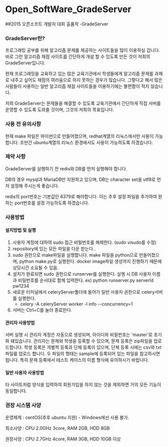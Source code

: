 # Open_SoftWare_GradeServer
##2015 오픈소프트 개발자 대회 출품작 -GradeServer

### GradeServer란?
프로그래밍 공부를 위해 알고리즘 문제를 제공하는 사이트들을 많이 이용하실 겁니다. 바로 그런 알고리즘 채점 사이트를 간단하게 개설 할 수 있도록 만든 것이 저희의 GradeServer입니다.

현재 프로그래밍을 교육하고 있는 많은 교육기관에서 학생들에게 알고리즘 문제를 과제로 내주고 싶어도 채점의 여러움으로 하지 못하는 경우가 많습니다. 그렇다고 해서 많은 사람들이 사용하는 일반 알고리즘 채점 사이트들을 이용하기에는 불편함이 적지 않습니다.

저희 GradeServer는 문제들을 해결할 수 있도록 교육기관에서 간단하게 직접 서버를 운영할 수 있도록 도와줄 것이며, 그것의 저희의 목표입니다.


### 사용 전 유의사항
현재 make 파일은 파이썬으로 만들어졌으며, redhat계열의 리눅스에서만 사용이 가능합니다. 조만간 ubuntu계열의 리눅스 환경에서도 사용이 가능하도록 하겠습니다.


### 제약 사항
GradeServer를 실행하기 전 redis와 DB를 먼저 실행해야 합니다.

DB의 경우 mysql과 MariaDB만 지원하고 있으며, DB는 character set을 utf8로 먼저 설정해 주시는게 좋습니다.

redis의 port번호는 기본값인 6379로 해야합니다. 이는 추후 설정 파일을 추가하여 원하는 port번호를 설정 가능하도록 하겠습니다.


### 사용방법
#### 설치방법 및 실행
1. 사용자 계정에 대하여 sudo 접근 비밀번호를 해제한다.
   (sudo visudo를 수정)
2. repository에 있는 모든 파일을 다운 받는다..
3. sudo 권한으로 make파일을 실행합니다. make 파일을 python으로 만들어졌으며, python make.py로 실행한다.
   docker image파일 생성까지 진행하기 때문에 상당시간 소요될 수 있음.
4. 설치가 완료되면 sudo 권한으로 runserver를 실행한다. 실행 시 DB 사용자 이름과 비밀번호를 순서대로 함께 입력한다.
   ex) python runserver.py serverId pw1234
5. 새로운 터미널에서 celeryServer폴더에 들어가 일반 사용자 권한으로 celery서버를 실행한다.
   * celery -A celeryServer worker -l info --concurrency=1
6. 서버는 Ctrl+C를 눌러 종료한다.

#### 관리자 사용방법
서버 실행 시 관리자 계정은 자동으로 생성되며, 아이디와 비밀번호는 'master'로 초기화 돼있습니다.
관리자는 문제와 학생을 등록할 수 있으며, 문제 등록은 zip파일을 업로드합니다.
학생 등록은 개별젹 등록과 단체 등록이 있으며, 단체 등록 시에는 csv와 txt파일를 업로드 합니다.
두 파일의 형태는 sample에 등록되어 있는 파일을 참고하시면 됩니다.
특히 문제 등록에서 테스트 케이스의 이름 형식에 유의하시기 바랍니다.

#### 일반 사용자 사용방법
타 사이트처럼 양식을 입력하여 회원가입을 하지 않는 것을 제외하면 거의 모든 기능이 동일합니다.


### 권장 시스템 사양
운영체제 : centOS(추후 ubuntu 지원) - Windows에선 사용 불가.

최소사양 : CPU 2.0GHz 3core, RAM 2GB, HDD 8GB

권장사양 : CPU 2.7GHz 4core, RAM 3GB, HDD 10GB 이상
